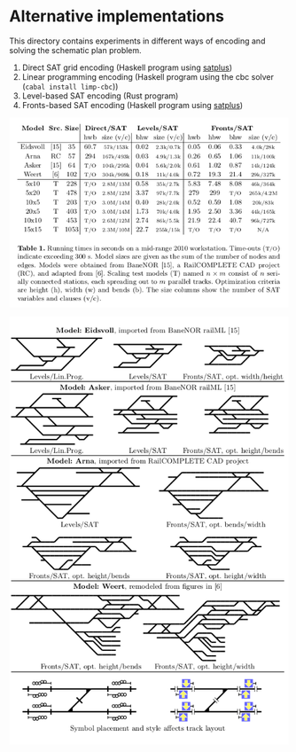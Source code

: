 # Alternative implementations

This directory contains experiments in different
ways of encoding and solving the schematic plan problem.

1. Direct SAT grid encoding (Haskell program using [satplus](https://github.com/koengit/satplus/))
2. Linear programming encoding (Haskell program using the cbc solver (`cabal install limp-cbc`)) 
3. Level-based SAT encoding (Rust program)
4. Fronts-based SAT encoding (Haskell program using [satplus](https://github.com/koengit/satplus/))

![Table of results](perftable.png)

![Comparison figures](cmpfig.png)
